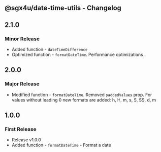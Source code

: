 ## @sgx4u/date-time-utils - Changelog

## 2.1.0

### Minor Release

-   Added function - `dateTimeDifference`
-   Optimized function - `formatDateTime`. Performance optimizations

## 2.0.0

### Major Release

-   Modified function - `formatDateTime`. Removed `paddedValues` prop. For values without leading 0 new formats are added: h, H, m, s, S, SS, d, m

## 1.0.0

### First Release

-   Release v1.0.0
-   Added function - `formatDateTime` - Format a date
